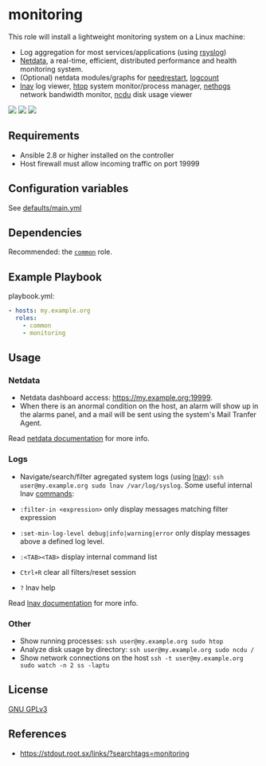 monitoring
=============

This role will install a lightweight monitoring system on a Linux machine:
 - Log aggregation for most services/applications (using [rsyslog](https://en.wikipedia.org/wiki/Rsyslog))
 - [Netdata](https://my-netdata.io/), a real-time, efficient, distributed performance and health monitoring system.
 - (Optional) netdata modules/graphs for [needrestart](https://gitlab.com/nodiscc/netdata-needrestart), [logcount](https://gitlab.com/nodiscc/netdata-logcount)
 - [lnav](http://lnav.org/) log viewer, [htop](https://hisham.hm/htop/) system monitor/process manager, [nethogs](https://github.com/raboof/nethogs) network bandwidth monitor, [ncdu](https://en.wikipedia.org/wiki/Ncdu) disk usage viewer

[![](https://screenshots.debian.net/screenshots/000/015/229/thumb.png)](https://screenshots.debian.net/package/netdata)
[![](https://screenshots.debian.net/screenshots/000/010/371/thumb.png)](https://screenshots.debian.net/package/lnav)
[![](https://screenshots.debian.net/screenshots/000/014/778/thumb.png)](https://screenshots.debian.net/package/htop)

Requirements
------------

- Ansible 2.8 or higher installed on the controller
- Host firewall must allow incoming traffic on port 19999


Configuration variables
-----------------------

See [defaults/main.yml](defaults/main.yml)


Dependencies
------------

Recommended: the [`common`](https://gitlab.com/nodiscc/ansible-xsrv-common) role.


Example Playbook
----------------

playbook.yml:

```yaml
- hosts: my.example.org
  roles:
    - common
    - monitoring
```

Usage
-----

### Netdata

- Netdata dashboard access: https://my.example.org:19999.
- When there is an anormal condition on the host, an alarm will show up in the alarms panel, and a mail will be sent using the system's Mail Tranfer Agent.

Read [netdata documentation](https://docs.netdata.cloud/) for more info.

### Logs

- Navigate/search/filter agregated system logs (using [lnav](https://lnav.org/)): `ssh user@my.example.org sudo lnav /var/log/syslog`. Some useful internal lnav [commands](https://lnav.readthedocs.io/en/latest/):

- `:filter-in <expression>` only display messages matching filter expression
- `:set-min-log-level debug|info|warning|error` only display messages above a defined log level.
- `:<TAB><TAB>` display internal command list
- `Ctrl+R` clear all filters/reset session
- `?` lnav help

Read [lnav documentation](https://lnav.readthedocs.io/) for more info.

### Other

- Show running processes: `ssh user@my.example.org sudo htop`
- Analyze disk usage by directory: `ssh user@my.example.org sudo ncdu /`
- Show network connections on the host `ssh -t user@my.example.org sudo watch -n 2 ss -laptu`


License
-------

[GNU GPLv3](../../LICENSE)


References
-----------------

- https://stdout.root.sx/links/?searchtags=monitoring
